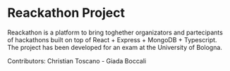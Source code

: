 # Reackathon Project
Reackathon is a platform to bring toghether organizators and partecipants of hackathons built on top of React + Express + MongoDB + Typescript.
The project has been developed for an exam at the University of Bologna.

Contributors: Christian Toscano - Giada Boccali

